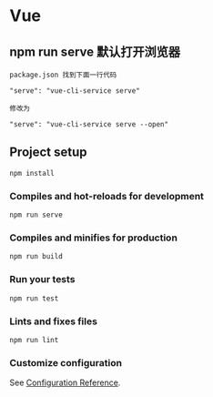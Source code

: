 # Vue

## npm run serve 默认打开浏览器
```
package.json 找到下面一行代码

"serve": "vue-cli-service serve"

修改为

"serve": "vue-cli-service serve --open"

```

## Project setup
```
npm install
```

### Compiles and hot-reloads for development
```
npm run serve
```

### Compiles and minifies for production
```
npm run build
```

### Run your tests
```
npm run test
```

### Lints and fixes files
```
npm run lint
```

### Customize configuration
See [Configuration Reference](https://cli.vuejs.org/config/).
